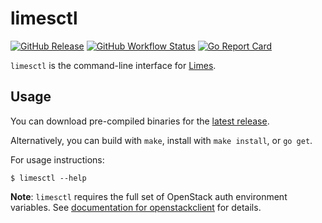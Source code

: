# limesctl

[![GitHub Release](https://img.shields.io/github/v/release/sapcc/limesctl)](https://github.com/sapcc/limesctl/releases/latest)
[![GitHub Workflow Status](https://img.shields.io/github/workflow/status/sapcc/limesctl/Build%20and%20Test)](https://github.com/sapcc/limesctl/actions?query=workflow%3A%22Build+and+Test%22)
[![Go Report Card](https://goreportcard.com/badge/github.com/sapcc/limesctl)](https://goreportcard.com/report/github.com/sapcc/limesctl)

`limesctl` is the command-line interface for [Limes](https://github.com/sapcc/limes).

## Usage

You can download pre-compiled binaries for the [latest release](https://github.com/sapcc/limesctl/releases/latest).

Alternatively, you can build with `make`, install with `make install`, or `go get`.

For usage instructions:

```
$ limesctl --help
```

**Note**: `limesctl` requires the full set of OpenStack auth environment
variables. See [documentation for openstackclient](https://docs.openstack.org/python-openstackclient/latest/cli/man/openstack.html) for details.
